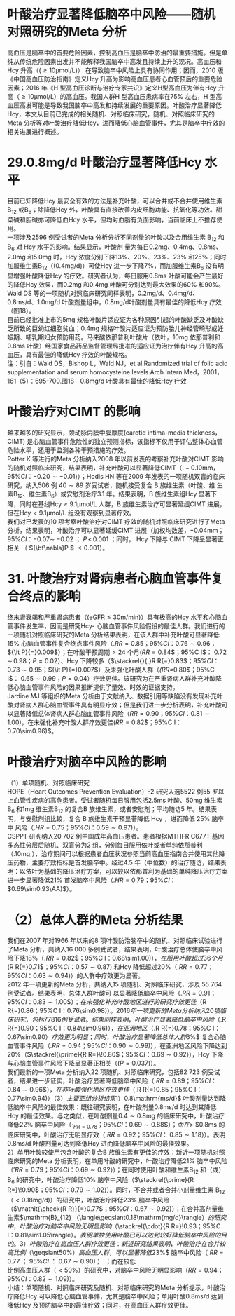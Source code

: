 # 叶酸治疗显著降低脑卒中风险——随机 对照研究的Meta 分析  
高血压是脑卒中的首要危险因素，控制高血压是脑卒中防治的最重要措施。但是单纯从传统危险因素出发并不能解释我国脑卒中高发且持续上升的现况。高血压和Hcy 升高（$(\geqslant10\upmu\mathrm{mol}/\mathrm{L})$） 在导致脑卒中风险上具有协同作用；因而，2010 版《中国高血压防治指南》定义Hcy 升高为影响高血压患者心血管预后的重要危险因素；2016 年《H 型高血压诊断与治疗专家共识》定义H型高血压为伴有Hcy 升高（$\geqslant10\upmu\mathrm{mol}/\mathrm{L}$）的高血压。我国人群H 型高血压患病率在$75\%$ 左右，$\mathrm{H}$ 型高血压高发可能是导致我国脑卒中高发和持续发展的重要原因。叶酸治疗显著降低Hcy，本文从目前已完成的相关随机、对照临床研究，随机、对照临床研究的Meta 分析等对叶酸治疗降低Hcy，进而降低心脑血管事件，尤其是脑卒中疗效的相关进展进行概述。  
# 29.0.8mg/d 叶酸治疗显著降低Hcy 水平  
目前已知降低Hcy 最安全有效的方法是补充叶酸，可以合并或不合并使用维生素$\mathrm{B}_{12}$ 或$\mathrm{B_{6}}$；除降低Hcy 外，叶酸具有直接改善内皮细胞功能、抗氧化等功效。甜菜碱和胆碱亦可降低血Hcy 水平，但均对血脂有负面影响，当前临床上不推荐使用。  
一项涉及2596 例受试者的Meta 分析分析不同剂量的叶酸以及合用维生素 $\mathrm{B}_{12}$  和 $\mathrm{B}_{6}$  对 Hcy  水平的影响。结果显示，叶酸剂 量为每日$0.2\mathrm{mg}$、$0.4\mathrm{mg}$、$0.8\mathrm{ms}$、$2.0\mathrm{mg}$ 和$5.0\mathrm{mg}$ 时，Hcy 浓度分别下降$13\%$、$20\%$、$23\%$、$23\%$ 和$25\%$；同时加服维生素$\mathrm{B}_{12}$（$\mathrm{(0.4mg/d)}$）可使Hcy 进一步下降$7\%$，而加服维生素$\mathrm{B_{6}}$ 没有明显增强叶酸降低Hcy 的疗效。研究者认为，每日服用$0.8\mathrm{ms}$ 叶酸可能会产生最好的降低Hcy 效果，而$0.2\mathrm{mg}$ 和$0.4\mathrm{mg}$ 叶酸可分别达到最大效果的$60\%$ 和$90\%$。Wald DS 等的一项随机对照临床研究同样表明，$0.2\mathrm{mg/d}$、0.4mg/d、$0.8\mathrm{ms/d}$、$1.0\mathrm{m}\mathrm{g/d}$ 叶酸剂量组中，$0.8\mathrm{mg/d}$叶酸剂量具有最佳的降低Hcy 疗效（图18）。  
目前已经批准上市的$5\mathrm{mg}$ 规格叶酸片适应证为各种原因引起的叶酸缺乏及叶酸缺乏所致的巨幼红细胞贫血；$0.4\mathrm{mg}$ 规格叶酸片适应证为预防胎儿神经管畸形或妊娠期、哺乳期妇女预防用药。马来酸依那普利叶酸片（依叶，$10\mathrm{mg}$ 依那普利和$0.8\mathrm{ms}$ 叶酸）经国家食品药品监督管理局批准的适应证为治疗伴有Hcy 升高的高血压，具有最佳的降低Hcy 疗效的叶酸规格。  
注：引自：Wald DS，Bishop L，Wald NJ，et al.Randomized trial of folic acid supplementation and  serum homocysteine levels.Arch Intern Med，2001，161（5）：695-700.图18　0.8mg/d 叶酸具有最佳的降低Hcy 疗效  
#  叶酸治疗对CIMT 的影响  
越来越多的研究显示，颈动脉内膜中膜厚度(carotid intima-media thickness，CIMT) 是心脑血管事件危险性的独立预测指标，该指标不仅用于评估整体心血管危险水平，还用于监测各种干预措施的疗效。  
Potter K 等进行的Meta 分析纳入2008 年以前发表的考察补充叶酸对CIMT 影响的随机对照临床研究，结果表明，补充叶酸可以显著降低CIMT（$.-0.10\mathrm{mm}$，$95\%C I$：$-0.20\sim-0.01\rangle$）；Hodis HN 等在2009 年发表的一项随机双盲的临床研究，纳入506  例 $40\sim89$  岁受试者，随机接受复合 B  族维生素（叶酸、维 生素$\mathrm{B}_{12}$、维生素$\mathrm{B}_{6}$）或安慰剂治疗3.1 年。结果表明，B 族维生素组Hcy 显著下降，同时在基线$\mathrm{Hcy}\geqslant9.1\upmu\mathrm{mol}/\mathrm{L}$ 人群，B 族维生素治疗可显著延缓CIMT 进展，但在$\mathrm{Hcy}<9.1\upmu\mathrm{mol}/\mathrm{L}$ 组没有观察到显著疗效。  
我们对已发表的10 项考察叶酸治疗对CIMT 疗效的随机对照临床研究进行了Meta 分析，结果表明，叶酸治疗可以显著延缓CIMT 进展（加权均数差，$-0.04\mathrm{mm}$；$95\%C I$：$-0.07\sim$ 
$-0.02$ ； $P\,{<}\,0.001$ ；同时， Hcy 下降与 CIMT 下降呈显著正相关 （ ${\bf\nabla}P
$ $<0.001$）。  
# 31. 叶酸治疗对肾病患者心脑血管事件复合终点的影响  
终末肾衰竭和严重肾病患者（$(\mathrm{eGFR}\leqslant30\mathrm{m}/\mathrm{min})$）具有极高的Hcy 水平和心脑血管事件发生率，因而是研究Hcy- 心脑血管事件风险假设的最佳人群。我们进行的一项随机对照临床研究的Meta 分析结果表明，在该人群中补充叶酸可显著降低$15\%$ 心脑血管事件复合终点事件风险（$.R R{=}0.85$；$95\%C I$：$0.76\sim0.96$；
${\it P}{=}0.009$）；在叶酸干预周期$>24$ 个月$(R R{=}0.84\$；$95\%C I$：
$0.72\,\sim\,0.98$；$P{=}0.02$）、Hcy 下降较多（$\stackrel{}{,}R R{=}0.83$；$95\%C I$：
$0.73\sim0.95$；${\it P}{=}0.007$）及未强化叶酸人群（$\mathit{(R R=}0.80\$；$95\%C I$：
$0.65\sim0.99$；$P{=}0.04$）疗效更佳。该研究为在严重肾病人群补充叶酸降低心脑血管事件风险的因果推断提供了量效、时效的证据支持。  
Jardine MJ 等组织的Meta 分析由于文献纳入、数据引用等缺陷没有发现补充叶酸对肾病人群心脑血管事件具有明显疗效；但是我们进一步分析表明，补充叶酸可以显著降低总体肾病人群心脑血管事件风险（$R R{=}0.90$；$95\%C I$：$0.81\sim1.00)$，在未强化补充叶酸人群疗效更佳$(R R{=}0.82\$；$95\%C I$：$0.70\sim0.96)$。  
#  叶酸治疗对脑卒中风险的影响  
（1）单项随机、对照临床研究  
HOPE（Heart Outcomes Prevention Evaluation）-2 研究入选5522 例55 岁以上血管性疾病的高危患者。受试者随机每日服用包括$2.5\mathrm{ms}$ 叶酸、$50\mathrm{mg}$ 维生素$\mathrm{B}_{6}$ 和$1\mathrm{mg}$ 维生素$\mathrm{B}_{12}$ 的复合B 族维生素，或者安慰剂；平均随访5 年。结果表明，与安慰剂组比较，复合 B  族维生素干预显著降低 Hcy ，进而降低 $25\%$  脑卒中 风险（$.H R{=}0.75$；$95\%C I$：$0.59\sim0.97)$）。  
CSPPT 研究纳入20 702 例中国成年高血压患者。患者根据MTHFR C677T 基因多态性分层后随机、双盲分为2 组，分别每日服用依叶或者单纯依那普利（$.10\mathrm{mg},$），治疗期间可以根据患者血压状况参照当前高血压指南合并使用其他降压药物，主要疗效指标是首发脑卒中。经过4.5 年（中位数）的治疗随访，结果表明：以依叶为基础的降压治疗方案，可以较以依那普利为基础的单纯降压治疗方案进一步显著降低$21\%$ 首发脑卒中风险（$.H R{=}0.79$；$95\%C I$：$0.69\sim0.93\AA)$）。  
# （2）总体人群的Meta 分析结果  
我们在2007 年对1966 年以来的8 项叶酸防治脑卒中的随机、对照临床试验进行了Meta 分析，共纳入16 000 多例受试者，结果表明，叶酸治疗总体使脑卒中风险下降$18\%$（$.R R{=}0.82\$；$95\%C I$：$0.68\sim1.00)$），在服用叶酸超过36 个月$(R R{=}0.71\$；$95\%C I$：$0.57\sim0.87)$ 和Hcy 降低超过$20\%$（$.R R{=}0.77$；$95\%C I$：$0.63\sim0.94)$）的人群中疗效更为显著。  
2012 年一项更新的Meta 分析，共纳入15 项随机、对照临床研究，涉及 55 764  例受试者。结果表明，总体人群叶酸可 以显著降低脑卒中风险（$.R R{=}0.91$；$95\%C I$：$0.83\sim1.00\$）；在未强化补充叶酸地区进行的研究疗效更佳（$R R{=}0.86$；$95\%C I$：$0.76\sim0.98)$）。  
2016 年一项更新的Meta 分析纳入20 项临床研究，包括77 816  例受试者。结果同样表明，叶酸治疗显著降低脑卒中风 险（$.R R{=}0.90$；$95\%C I$：$0.84\sim0.96)$），在亚洲地区（$.R R{=}0.78$；$95\%C I$：$0.67\sim0.90$）疗效更为明显；同时，叶酸治疗显著降低总体人群$6\%$ 复合心脑血管事件风险（$.R R{=}0.94$；$95\%C I$：$0.90\sim0.99)$），在亚洲地区风险下降达到$20\%$（$\stackrel{\prime}{R R=}\!0.80$；$95\%C I$：$0.69\sim0.92\rangle$），Hcy 下降与心脑血管事件风险下降呈显著正相关（$\scriptstyle(P=0.037)$）。  
我们最新的一项Meta 分析纳入22 项随机、对照临床研究，包括82 723 例受试者，结果进一步证实，叶酸治疗显著降低脑卒中风险（$.R R{=}0.89$；$95\%C I$：$0.84\sim0.96\$），在非叶酸强化地区  
疗效更佳（$.R R{=}0.85$；$95\%C I$：$0.77\sim0.94)$）  
（3）主要亚组分析结果  
1）$0.8\mathrm{ms/d}$ 叶酸剂量达到降低脑卒中风险的最佳效果：既往研究表明，在叶酸剂量$0.8\mathrm{ms/d}$ 时达到其降低Hcy 的最佳效果。与之类似，在叶酸剂量$0.4\sim0.8\mathrm{mg}$ 的临床研究中，叶酸治疗降低$22\%$ 脑卒中风险（$\cdot_{R R=0.78}$；$95\%C I$：$0.69\sim0.88\$）；而在$>
$$0.8\mathrm{ms}$ 的临床研究中，叶酸治疗无明显疗效（$.R R{=}0.92$；$95\%C I$：
$0.85\sim1.18\rangle$）。表明$0.8\mathrm{ms/d}$ 叶酸剂量可达到降低Hcy 进而降低脑卒中风险的最佳效果。  
2）单用叶酸较使用包含叶酸的复合B 族维生素有更佳的疗效：新近一项随机对照临床研究的Meta 分析表明，在单用叶酸的研究中，叶酸治疗降低$21\%$ 脑卒中风险（$'R R{=}0.79$；$95\%C I$：$0.69\sim0.92\rangle$）；在同时使用叶酸和维生素$\mathrm{B}_{12}$ 和（或）$\mathrm{B_{6}}$ 的研究中，叶酸治疗降低$10\%$ 脑卒中风险（$\stackrel{\prime}{R R=}\!0.90$；$95\%C I$：$0.79\sim1.02\rangle$）。同时，不合并或者合并小剂量维生素
$\mathrm{B}_{12}$（$<0.18\mathrm{m}\mathrm{g/d})$）的研究中，叶酸治疗降低$23\%$ 脑卒中风险
（$\mathit{\check{R R}}{=}0.77$；$95\%C I$：$0.67\sim0.92)$）；在合并高剂量维生素$\mathrm{B}_{12}
$（$\langle\geqslant0.18\mathrm{mg/d}\rangle$）的研究中，叶酸治疗对脑卒中风险无明显影响
（$\stackrel{\cdot}{R R=}\!0.93$；$95\%C I$：$0.81\sim1.05\rangle$）。表明单独使用叶酸已可以达到较好降低脑卒中风险的目的。  
3）叶酸治疗在高血压人群疗效更佳：新近研究结果表明，叶酸治疗在合并较高比例（$\geqslant50\%$）高血压人群，可以显著降低$23\%$  脑卒中风险（ $\mathit{R R}{=}0.77$ ； $95\%C I$ ： $0.67\sim0.90)$ ） ；而在较低  
比例高血压人群（$<50\%$）的研究中，对脑卒中风险无明显影响（$R R{=}0.94$；$95\%C I$：$0.82\sim1.09)$）。  
小结：单项随机、对照临床研究及随机、对照临床研究的Meta 分析提示，叶酸治疗降低Hcy 可以降低心脑血管事件，尤其是脑卒中风险；单用叶酸$0.8\mathrm{ms/d}$ 达到降低Hcy 及预防脑卒中的最佳疗效；同时，在高血压人群疗效更佳。  
